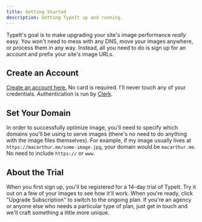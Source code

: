 ```yaml
---
title: Getting Started
description: Getting TypeIt up and running.
---
```


TypeIt's goal is to make upgrading your site's image performance _really_ easy. You won't need to mess with any DNS, move your images anywhere, or process them in any way. Instead, all you need to do is sign up for an account and prefix your site's image URLs.

## Create an Account

[Create an account here.](https://app.TypeIt.dev/) No card is required. I'll never touch any of your credentials. Authentication is run by [Clerk](https://clerk.com/).

## Set Your Domain

In order to successfully optimize image, you'll need to specify which domains you'll be using to serve images (there's no need to do anything with the image files themselves). For example, if my image usually lives at `https://macarthur.me/some-image.jpg`, your domain would be `macarthur.me`. No need to include `https://` or `www`.

## About the Trial

When you first sign up, you'll be registered for a 14-day trial of TypeIt. Try it out on a few of your images to see how it'll work. When you're ready, click "Upgrade Subscription" to switch to the ongoing plan. If you're an agency or anyone else who needs a particular type of plan, just get in touch and we'll craft something a little more unique.
